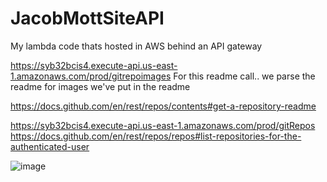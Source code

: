 # JacobMottSiteAPI
My lambda code thats hosted in AWS behind an API gateway


https://syb32bcis4.execute-api.us-east-1.amazonaws.com/prod/gitrepoimages
For this readme call.. we parse the readme for images we've put in the readme

https://docs.github.com/en/rest/repos/contents#get-a-repository-readme

https://syb32bcis4.execute-api.us-east-1.amazonaws.com/prod/gitRepos
https://docs.github.com/en/rest/repos/repos#list-repositories-for-the-authenticated-user

![image](https://user-images.githubusercontent.com/3318539/193407104-ed5fa138-8247-4795-a697-7334fc6e9910.png)

